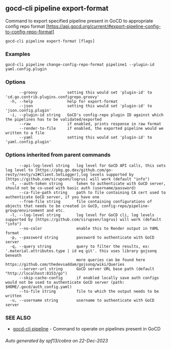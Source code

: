 ## gocd-cli pipeline export-format

Command to export specified pipeline present in GoCD to appropriate config repo format [https://api.gocd.org/current/#export-pipeline-config-to-config-repo-format]

```
gocd-cli pipeline export-format [flags]
```

### Examples

```
gocd-cli pipeline change-config-repo-format pipeline1 --plugin-id yaml.config.plugin
```

### Options

```
      --groovy             setting this would set 'plugin-id' to 'cd.go.contrib.plugins.configrepo.groovy'
  -h, --help               help for export-format
      --json               setting this would set 'plugin-id' to 'json.config.plugin'
  -i, --plugin-id string   GoCD's config-repo plugin ID against which the pipelines has to be validated/exported
      --raw                if enabled, prints response in raw format
      --render-to-file     if enabled, the exported pipeline would we written to a file
      --yaml               setting this would set 'plugin-id' to 'yaml.config.plugin'
```

### Options inherited from parent commands

```
      --api-log-level string   log level for GoCD API calls, this sets log level to [https://pkg.go.dev/github.com/go-resty/resty/v2#Client.SetLogger],log levels supported by [https://github.com/sirupsen/logrus] will work (default "info")
  -t, --auth-token string      token to authenticate with GoCD server, should not be co-used with basic auth (username/password)
      --ca-file-path string    path to file containing CA cert used to authenticate GoCD server, if you have one
      --from-file string       file containing configurations of objects that needs to be created in GoCD, config-repo/pipeline-group/environment and etc.
  -l, --log-level string       log level for GoCD cli, log levels supported by [https://github.com/sirupsen/logrus] will work (default "info")
      --no-color               enable this to Render output in YAML format
  -p, --password string        password to authenticate with GoCD server
  -q, --query string           query to filter the results, ex: '.material.attributes.type | id eq git'. this uses library gojsonq beneath
                               more queries can be found here https://github.com/thedevsaddam/gojsonq/wiki/Queries
      --server-url string      GoCD server URL base path (default "http://localhost:8153/go")
      --skip-cache-config      if enabled locally save auth configs would not be used to authenticate GoCD server (path: $HOME/.gocd/auth_config.yaml)
      --to-file string         file to which the output needs to be written
  -u, --username string        username to authenticate with GoCD server
```

### SEE ALSO

* [gocd-cli pipeline](gocd-cli_pipeline.md)	 - Command to operate on pipelines present in GoCD

###### Auto generated by spf13/cobra on 22-Dec-2023
